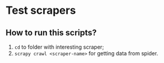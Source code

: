 # Test scrapers

## How to run this scripts?
1) `cd` to folder with interesting scraper;
2) `scrapy crawl <scraper-name>` for getting data from spider.